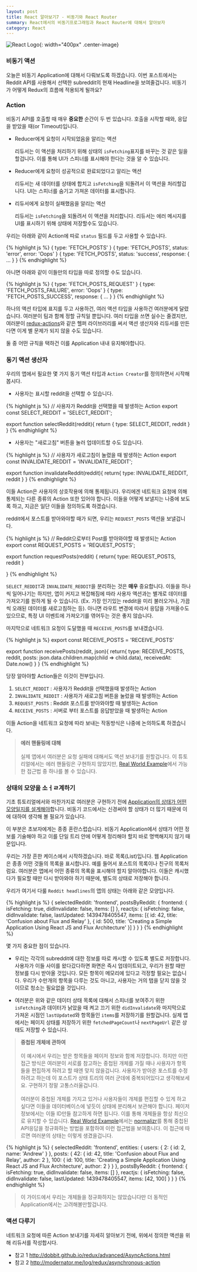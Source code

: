 ```yaml
---
layout: post
title: React 알아보기7 - 비동기와 React Router
summary: React에서의 비동기프로그래밍과 React Router에 대해서 알아보자
category: React
---
```

![React Logo](/asset/img/react/React_logo.png){: width="400px" .center-image}
<br>

### 비동기 액션

오늘은 비동기 Application에 대해서 다뤄보도록 하겠습니다. 이번 포스트에서는 Reddit API를 사용해서 선택한 subreddit의 현재 Headline을 보여줄겁니다. 비동기가 어떻게 Redux의 흐름에 적용되게 될까요?

### Action

비동기 API를 호출할 때 매우 __중요한__ 순간이 두 번 있습니다. 호출을 시작할 때와, 응답을 받았을 때(or Timeout)입니다.

* Reducer에게 요청이 시작되었음을 알리는 액션

  리듀서는 이 액션을 처리하기 위해 상태의 `isFetching`표지를 바꾸는 것 같은 일을 할겁니다. 이를 통해 UI가 스피너를 표시해야 한다는 것을 알 수 있습니다.

* Reducer에게 요청이 성공적으로 완료되었다고 알리는 액션

  리듀서는 새 데이터를 상태에 합치고 `isFetching`을 되돌려서 이 액션을 처리할겁니다. UI는 스피너를 숨기고 가져온 데이터를 표시합니다.

* 리듀서에게 요청이 실패했음을 알리는 액션

  리듀서는 `isFetching`을 되돌려서 이 액션을 처리합니다. 리듀서는 에러 메시지를 UI를 표시하기 위해 상태에 저장할수도 있습니다.

우리는 아래와 같이 Action에 따로 `status` 필드를 두고 사용할 수 있습니다.

{% highlight js %}
{ type: 'FETCH_POSTS' }
{ type: 'FETCH_POSTS', status: 'error', error: 'Oops' }
{ type: 'FETCH_POSTS', status: 'success', response: { ... } }
{% endhighlight %}

아니면 아래와 같이 이들만의 타입을 따로 정의할 수도 있습니다.

{% highlight js %}
{ type: 'FETCH_POSTS_REQUEST' }
{ type: 'FETCH_POSTS_FAILURE', error: 'Oops' }
{ type: 'FETCH_POSTS_SUCCESS', response: { ... } }
{% endhighlight %}

하나의 액션 타입에 표지를 두고 사용하건, 여러 액션 타입을 사용하건 여러분에게 달렸습니다. 여러분이 팀과 함께 정할 규칙일 뿐입니다. 여러 타입을 쓰면 실수는 줄겠지만, 여러분이 [redux-actions](https://github.com/acdlite/redux-actions)와 같은 헬퍼 라이브러리를 써서 액션 생산자와 리듀서를 만든다면 이게 별 문제가 되지 않을 수도 있습니다.


둘 중 어떤 규칙을 택하건 이를 Application 내내 유지해야합니다.

### 동기 액션 생산자

우리의 앱에서 필요한 몇 가지 동기 액션 타입과 `Action Creator`를 정의하면서 시작해봅시다.

* 사용자는 표시할 reddit을 선택할 수 있습니다.

{% highlight js %}
// 사용자가 Reddit을 선택했을 때 발생하는 Action
export const SELECT_REDDIT = 'SELECT_REDDIT';

export function selectReddit(reddit){
  return {
    type: SELECT_REDDIT,
    reddit
  }
}
{% endhighlight %}

* 사용자는 "새로고침" 버튼을 눌러 업데이트할 수도 있습니다.

{% highlight js %}
// 사용자가 새로고침이 눌렸을 때 발생하는 Action
export const INVALIDATE_REDDIT = 'INVALIDATE_REDDIT';

export function invalidateReddit(reddit){
  return{
    type: INVALIDATE_REDDIT,
    reddit
  }
}
{% endhighlight %}

이들 Action은 사용자의 상호작용에 의해 통제됩니다. 우리에겐 네트워크 요청에 의해 통제되는 다른 종류의 Action 또한 있어야 합니다. 이들을 어떻게 보낼지는 나중에 보도록 하고, 지금은 일단 이들을 정의하도록 하겠습니다.

reddit에서 포스트를 받아와야할 때가 되면, 우리는 `REQUEST_POSTS` 액션을 보낼겁니다.

{% highlight js %}
// Reddit으로부터 Post를 받아와야할 때 발생되는 Action
export const REQUEST_POSTS = 'REQUEST_POSTS';

export function requestPosts(reddit) {
  return{
    type: REQUEST_POSTS,
    reddit
  }

}
{% endhighlight %}


`SELECT_REDDIT`과 `INVALIDATE_REDDIT`을 분리하는 것은 __매우__ 중요합니다. 이들을 하나씩 일어나기는 하지만, 앱이 커지고 복잡해짐에 따라 사용자 액션과는 별개로 데이터를 가져오기를 원하게 될 수 있습니다. (Ex. 가장 인기있는 reddit을 미리 불러오거나, 가끔씩 오래된 데이터를 새로고침하는 등). 아니면 라우트 변경에 따라서 응답을 가져올수도 있으므로, 특정 UI 이벤트에 가져오기를 엮어두는 것은 좋지 않습니다.

마지막으로 네트워크 요청이 도달했을 때 `RECEIVE_POSTS`를 보내겠습니다.

{% highlight js %}
export const RECEIVE_POSTS = 'RECEIVE_POSTS'

export function receivePosts(reddit, json){
  return{
    type: RECEIVE_POSTS,
    reddit,
    posts: json.data.children.map(child => child.data),
    receivedAt: Date.now()
  }
}
{% endhighlight %}


당장 알아야할 Action들은 이것이 전부입니다.

1. `SELECT_REDDIT` : 사용자가 Reddit을 선택했을때 발생하는 Action
2. `INVALIDATE_REDDIT` : 사용자가 새로고침 버튼을 눌렀을 때 발생하는 Action
3. `REQUEST_POSTS` : Reddit 포스트를 받아와야할 때 발생하는 Action
4. `RECEIVE_POSTS` : 서버로 부터 포스트를 응답받았을 때 발생하는 Action

이들 Action을 네트워크 요청에 따라 보내는 작동방식은 나중에 논의하도록 하겠습니다.

> __에러 핸들링에 대해__<br><br>
> 실제 앱에서 여러분은 요청 실패에 대해서도 액션 보내기를 원할겁니다. 이 튜토리얼에서는 에러 핸들링은 구현하지 않았지만, [Real World Example](http://dobbit.github.io/redux/introduction/Examples.html#real-world)에서 가능한 접근법 중 하나를 볼 수 있습니다.

### 상태의 모양을 소ㅓㄹ계하기

기초 튜토리얼에서와 마찬가지로 여러분은 구현하기 전에 [Application의 상태가 어떤 모양일지를 설계해야](http://dobbit.github.io/redux/basics/Reducers.html#상태-설계하기)합니다. 비동기 코드에서는 신경써야 할 상태가 더 많기 때문에 이에 대하여 생각해 볼 필요가 있습니다.

이 부분은 초보자에게는 종종 혼란스럽습니다. 비동기 Application에서 상태가 어떤 정보를 기술해야 하고 이를 단일 트리 안에 어떻게 정리해야 할지 바로 명백해지지 않기 때문입니다.

우리는 가장 흔한 케이스에서 시작하겠습니다. 바로 목록(List)입니다. 웹 Application은 종종 어떤 것들의 목록을 표시합니다. 예를 들어서 포스트의 목록이나 친구의 목록처럼요. 여러분은 앱에서 어떤 종류의 목록을 표시해야 할지 알아야합니다. 이들은 캐시했다가 필요할 때만 다시 받아와야 하기 때문에, 별도의 상태로 저장해야 합니다.

우리가 여기서 다룰 `Reddit headlines`의 앱의 상태는 아래와 같은 모양입니다.

{% highlight js %}
{
  selectedReddit: 'frontend',
  postsByReddit: {
    frontend: {
      isFetching: true,
      didInvalidate: false,
      items: []
    },
    reactjs: {
      isFetching: false,
      didInvalidate: false,
      lastUpdated: 1439478405547,
      items: [{
        id: 42,
        title: 'Confusion about Flux and Relay'
      }, {
        id: 500,
        title: 'Creating a Simple Application Using React JS and Flux Architecture'
      }]
    }
  }
}
{% endhighlight %}

몇 가지 중요한 점이 있습니다.

* 우리는 각각의 subreddit에 대한 정보를 따로 캐시할 수 있도록 별도로 저장합니다. 사용자가 이들 사이를 왔다갔다하면 화면은 즉시 업데이트되고, 우리가 원할 때만 정보를 다시 받아올 것입니다. 모든 항목이 메모리에 있다고 걱정할 필요는 없습니다. 우리가 수만개의 항목을 다루는 것도 아니고, 사용자는 거의 탭을 닫지 않을 것이므로 청소는 필요없을 것입니다.

* 여러분은 위와 같은 데이터 상태 목록에 대해서 스피너를 보여주기 위한 `isFetching`과 데이터가 낡았을 때 켜고 끄기 위한 `didInvalidate`와 마지막으로 가져온 시점인 `lastUpdated`와 항목들인 `items`를 저장하기를 원할겁니다. 실제 앱에서는 페이지 상태를 저장하기 위한 `fetchedPageCount`나 `nextPageUrl` 같은 상태도 저장할 수 있습니다.

> __중첩된 개체에 관하여__ <br><br>
> 이 예시에서 우리는 받은 항목들을 페이저 정보와 함께 저장합니다. 하지만 이런 접근 방식은 여러분이 서로를 참고하는 중첩된 개체를 가질 때나 사용자가 항목들을 편집하게 하려고 할 때엔 맞지 않을겁니다. 사용자가 받아온 포스트를 수정하려고 하는데 이 포스트가 상태 트리의 여러 군데에 중복되어있다고 생각해보세요. 구현하기 정말 고통스러울겁니다.
<br><br>
여러분이 중첩된 개체를 가지고 있거나 사용자들이 개체를 편집할 수 있게 하고 싶다면 이들을 데이터베이스에 넣듯이 상태에 분리해서 보관해야 합니다. 페이저 정보에서는 이들 ID만들 참고하게 하면 됩니다. 이를 통해 개체들을 항상 최신으로 유지할 수 있습니다. [Real World Example](http://dobbit.github.io/redux/introduction/Examples.html#real-world)에서는 [normalizr](https://github.com/paularmstrong/normalizr)를 통해 중첩된 API응답을 정규화하는 방법을 포함하여 이런 접근법을 보여줍니다. 이 접근에 따르면 여러분의 상태는 이렇게 생겼을겁니다.

{% highlight js %}
{
  selectedReddit: 'frontend',
  entities: {
    users: {
      2: {
        id: 2,
        name: 'Andrew'
      }
    },
    posts: {
      42: {
        id: 42,
        title: 'Confusion about Flux and Relay',
        author: 2
      },
      100: {
        id: 100,
        title: 'Creating a Simple Application Using React JS and Flux Architecture',
        author: 2
      }
    }
  },
  postsByReddit: {
    frontend: {
      isFetching: true,
      didInvalidate: false,
      items: []
    },
    reactjs: {
      isFetching: false,
      didInvalidate: false,
      lastUpdated: 1439478405547,
      items: [42, 100]
    }
  }
}
{% endhighlight %}
> 이 가이드에서 우리는 개체들을 정규화하지는 않았습니다만 더 동적인 Application에서는 고려해볼만할겁니다.

### 액션 다루기

네트워크 요청에 따른 Action 보내기를 자세히 알아보기 전에, 위에서 정의한 액션을 위해 리듀서를 작성합시다.


* 참고 1 <http://dobbit.github.io/redux/advanced/AsyncActions.html>
* 참고 2 <http://modernator.me/log/redux/asynchronous-action>
